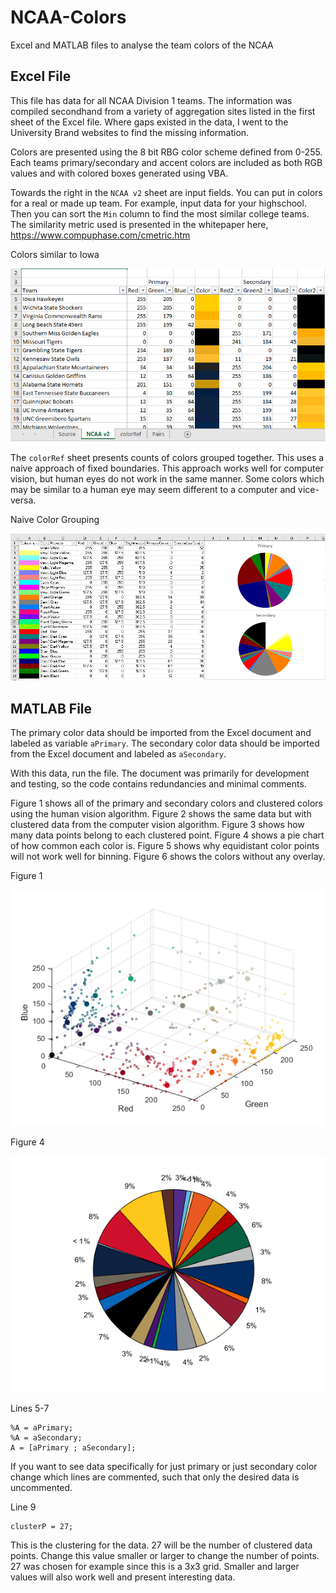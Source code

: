 # NCAA-Colors
Excel and MATLAB files to analyse the team colors of the NCAA

## Excel File
This file has data for all NCAA Division 1 teams. The information was compiled secondhand from a variety of aggregation sites listed in the first sheet of the Excel file. Where gaps existed in the data, I went to the University Brand websites to find the missing information.

Colors are presented using the 8 bit RBG color scheme defined from 0-255. Each teams primary/secondary and accent colors are included as both RGB values and with colored boxes generated using VBA.

Towards the right in the `NCAA v2` sheet are input fields. You can put in colors for a real or made up team. For example, input data for your highschool. Then you can sort the `Min` column to find the most similar college teams. The similarity metric used is presented in the whitepaper here, https://www.compuphase.com/cmetric.htm

Colors similar to Iowa

![Similar to Iowa](/Iowa.png)

The `colorRef` sheet presents counts of colors grouped together. This uses a naive approach of fixed boundaries. This approach works well for computer vision, but human eyes do not work in the same manner. Some colors which may be similar to a human eye may seem different to a computer and vice-versa.

Naive Color Grouping

![Naive color grouping](/colorref.png)


## MATLAB File

The primary color data should be imported from the Excel document and labeled as variable `aPrimary`. The secondary color data should be imported from the Excel document and labeled as `aSecondary`.

With this data, run the file. The document was primarily for development and testing, so the code contains redundancies and minimal comments. 

Figure 1 shows all of the primary and secondary colors and clustered colors using the human vision algorithm. Figure 2 shows the same data but with clustered data from the computer vision algorithm. Figure 3 shows how many data points belong to each clustered point. Figure 4 shows a pie chart of how common each color is. Figure 5 shows why equidistant color points will not work well for binning. Figure 6 shows the colors without any overlay.

Figure 1

![Figure 1](/fig1.png)

Figure 4

![Figure 4](/fig4.png)

Lines 5-7
```
%A = aPrimary;
%A = aSecondary;
A = [aPrimary ; aSecondary];
```
If you want to see data specifically for just primary or just secondary color change which lines are commented, such that only the desired data is uncommented.

Line 9
```
clusterP = 27;
```
This is the clustering for the data. 27 will be the number of clustered data points. Change this value smaller or larger to change the number of points. 27 was chosen for example since this is a 3x3 grid. Smaller and larger values will also work well and present interesting data.

